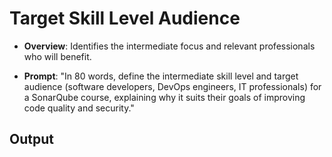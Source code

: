 # Target Skill Level Audience

- **Overview**: Identifies the intermediate focus and relevant professionals who will benefit.

- **Prompt**:  "In 80 words, define the intermediate skill level and target audience (software developers, DevOps engineers, IT professionals) for a SonarQube course, explaining why it suits their goals of improving code quality and security."

## Output